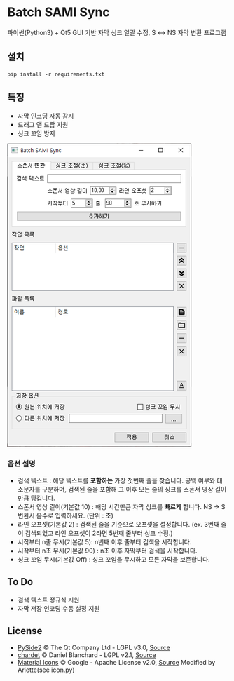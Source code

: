 # Batch SAMI Sync

파이썬(Python3) + Qt5 GUI 기반 자막 싱크 일괄 수정, S ↔ NS 자막 변환 프로그램

## 설치

```
pip install -r requirements.txt
```

## 특징
+ 자막 인코딩 자동 감지
+ 드래그 앤 드랍 지원
+ 싱크 꼬임 방지

<img alt="screenshot" src="https://github.com/Ariette/Batch-SAMI-Sync/raw/master/assets/screenshot.png" />

### 옵션 설명
+ 검색 텍스트 : 해당 텍스트를 **포함하는** 가장 첫번째 줄을 찾습니다. 공백 여부와 대소문자를 구분하며, 검색된 줄을 포함해 그 이후 모든 줄의 싱크를 스폰서 영상 길이만큼 당깁니다.
+ 스폰서 영상 길이(기본값 10) : 해당 시간만큼 자막 싱크를 **빠르게** 합니다. NS → S 변환시 음수로 입력하세요. (단위 : 초)
+ 라인 오프셋(기본값 2) : 검색된 줄을 기준으로 오프셋을 설정합니다. (ex. 3번째 줄이 검색되었고 라인 오프셋이 2라면 5번째 줄부터 싱크 수정.)
+ 시작부터 n줄 무시(기본값 5): n번째 이후 줄부터 검색을 시작합니다.
+ 시작부터 n초 무시(기본값 90) : n초 이후 자막부터 검색을 시작합니다.
+ 싱크 꼬임 무시(기본값 Off) : 싱크 꼬임을 무시하고 모든 자막을 보존합니다.


## To Do
+ 검색 텍스트 정규식 지원
+ 자막 저장 인코딩 수동 설정 지원

## License
+ [PySide2](https://pypi.org/project/PySide2/) © The Qt Company Ltd  - LGPL v3.0, [Source](https://download.qt.io/official_releases/QtForPython/pyside2/)
+ [chardet](https://pypi.org/project/chardet/) © Daniel Blanchard  - LGPL v2.1, [Source](https://github.com/chardet/chardet)
+ [Material Icons](https://material.io/resources/icons/) © Google - Apache License v2.0, [Source](https://github.com/google/material-design-icons) Modified by Ariette(see icon.py)